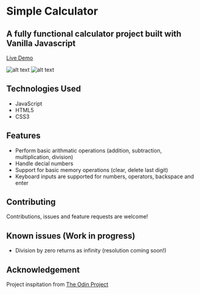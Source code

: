 # Simple Calculator

## A fully functional calculator project built with Vanilla Javascript

[Live Demo](https://melissafreese.github.io/calculator/)

![alt text](https://github.com/melissafreese/calculator/edit/main/images/calculator.png)
![alt text](https://github.com/melissafreese/calculator/images/calculator.png)
## Technologies Used
 * JavaScript
 * HTML5 
 * CSS3

## Features
* Perform basic arithmatic operations (addition, subtraction, multiplication, division)
* Handle decial numbers 
* Support for basic memory operations (clear, delete last digit)
* Keyboard inputs are supported for numbers, operators, backspace
and enter 

## Contributing

Contributions, issues and feature requests are welcome!

## Known issues (Work in progress)
* Division by zero returns as infinity (resolution coming soon!)

## Acknowledgement

Project inspitation from [The Odin Project](https://www.theodinproject.com/lessons/foundations-calculator)